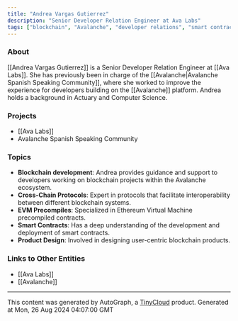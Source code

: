 ```yaml
---
title: "Andrea Vargas Gutierrez"
description: "Senior Developer Relation Engineer at Ava Labs"
tags: ["blockchain", "Avalanche", "developer relations", "smart contracts", "cryptocurrency"]
---
```


### About
[[Andrea Vargas Gutierrez]] is a Senior Developer Relation Engineer at [[Ava Labs]]. She has previously been in charge of the [[Avalanche|Avalanche Spanish Speaking Community]], where she worked to improve the experience for developers building on the [[Avalanche]] platform. Andrea holds a background in Actuary and Computer Science.

### Projects
- [[Ava Labs]]
- Avalanche Spanish Speaking Community

### Topics
- **Blockchain development**: Andrea provides guidance and support to developers working on blockchain projects within the Avalanche ecosystem.
- **Cross-Chain Protocols**: Expert in protocols that facilitate interoperability between different blockchain systems.
- **EVM Precompiles**: Specialized in Ethereum Virtual Machine precompiled contracts.
- **Smart Contracts**: Has a deep understanding of the development and deployment of smart contracts.
- **Product Design**: Involved in designing user-centric blockchain products. 

### Links to Other Entities
- [[Ava Labs]]
- [[Avalanche]]

---
This content was generated by AutoGraph, a [TinyCloud](https://tinycloud.xyz/) product.
Generated at Mon, 26 Aug 2024 04:07:00 GMT